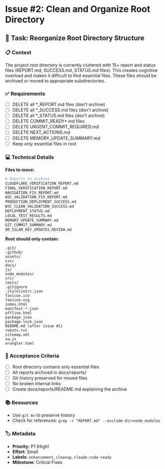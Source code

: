 # Issue #2: Clean and Organize Root Directory

## 🎯 Task: Reorganize Root Directory Structure

### 📋 Context
The project root directory is currently cluttered with 15+ report and status files (REPORT.md, SUCCESS.md, STATUS.md files). This creates cognitive overload and makes it difficult to find essential files. These files should be archived or moved to appropriate subdirectories.

### ✅ Requirements
- [ ] DELETE all *_REPORT.md files (don't archive)
- [ ] DELETE all *_SUCCESS.md files (don't archive)
- [ ] DELETE all *_STATUS.md files (don't archive)
- [ ] DELETE COMMIT_READY*.md files
- [ ] DELETE URGENT_COMMIT_REQUIRED.md
- [ ] DELETE NEXT_ACTIONS.md
- [ ] DELETE MEMORY_UPDATE_SUMMARY.md
- [ ] Keep only essential files in root

### 💻 Technical Details
**Files to move:**
```bash
# Reports to archive
CLOUDFLARE_VERIFICATION_REPORT.md
FINAL_VERIFICATION_REPORT.md
NAVIGATION_FIX_REPORT.md
W3C_VALIDATION_FIX_REPORT.md
PRODUCTION_DEPLOYMENT_SUCCESS.md
W3C_CLEAN_VALIDATION_SUCCESS.md
DEPLOYMENT_STATUS.md
LOCAL_TEST_RESULTS.md
MEMORY_UPDATE_SUMMARY.md
GIT_COMMIT_SUMMARY.md
DR_ISLAM_KEY_UPDATES_REVIEW.md
```

**Root should only contain:**
```
.git/
.github/
assets/
css/
docs/
js/
node_modules/
src/
tests/
.gitignore
.stylelintrc.json
favicon.ico
favicon.svg
index.html
manifest-*.json
offline.html
package.json
package-lock.json
README.md (after issue #1)
robots.txt
sitemap.xml
sw.js
wrangler.toml
```

### 🏁 Acceptance Criteria
- [ ] Root directory contains only essential files
- [ ] All reports archived in docs/reports/
- [ ] Git history preserved for moved files
- [ ] No broken internal links
- [ ] Create docs/reports/README.md explaining the archive

### 📚 Resources
- Use `git mv` to preserve history
- Check for references: `grep -r "REPORT.md" --exclude-dir=node_modules`

### 🏷️ Metadata
- **Priority**: P1 (High)
- **Effort**: Small
- **Labels**: `enhancement`, `cleanup`, `claude-code-ready`
- **Milestone**: Critical Fixes